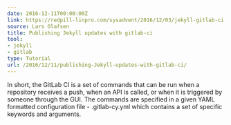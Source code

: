 ```yaml
---
date: 2016-12-11T00:00:00Z
link: https://redpill-linpro.com/sysadvent/2016/12/03/jekyll-gitlab-ci.html
source: Lars Olafsen
title: Publishing Jekyll updates with gitlab-ci
tool:
- jekyll
- gitlab
type: Tutorial
url: /2016/12/11/publishing-Jekyll-updates-with-gitlab-ci/
---
```


In short, the GitLab CI is a set of commands that can be run when a repository receives a push, when an API is called, or when it is triggered by someone through the GUI. The commands are specified in a given YAML formatted configuration file - .gitlab-cy.yml which contains a set of specific keywords and arguments.





